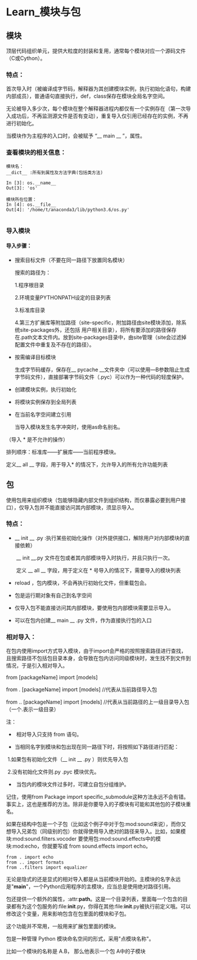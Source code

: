 # Learn_模块与包

## 模块

顶层代码组织单元，提供大粒度的封装和复用，通常每个模块对应一个源码文件（C或Cython）。



### 特点：

首次导入时（被编译成字节码，解释器为其创建模块实例，执行初始化语句，构建内部成员），普通语句直接执行，def，class保存在模块全局名字空间。

无论被导入多少次，每个模块在整个解释器进程内都仅有一个实例存在（第一次导入成功后，不再监测源文件是否有变动），重复导入仅引用已经存在的实例，不再进行初始化。

当模块作为主程序的入口时，会被赋予 “__ main __ ”，属性。



### 查看模块的相关信息：

```
模块名：
__dict__ :所有到属性及方法字典(包括类方法)

In [3]: os.__name__
Out[3]: 'os'

模块所在位置：
In [4]: os.__file__
Out[4]: '/home/t/anaconda3/lib/python3.6/os.py'


```



### 导入模块

 

#### 导入步骤：

- 搜索目标文件（不要在同一路径下放置同名模块）

  搜索的路径为：

  	1.程序根目录
	
  	2.环境变量PYTHONPATH设定的目录列表
	
  	3.标准库目录
	
  	4.第三方扩展库等附加路径（site-specific，附加路径由site模块添加，除系统site-packages外，还包括		用户相关目录），将所有要添加的路径保存在.path文本文件内。放到site-packages目录中，由site管理（site会过滤掉配置文件中重复及不存在的路径）。

- 按需编译目标模块

  	生成字节码缓存，保存在__ pycache __文件夹中（可以使用—B参数阻止生成字节码文件），直接部署字节码文件（.pyc）可以作为一种代码的轻度保护。

- 创建模块实例，执行初始化

- 将模块实例保存到全局列表

- 在当前名字空间建立引用

  	当导入模块发生名字冲突时，使用as命名别名。

（导入 * 是不允许的操作）

排列顺序：标准库——扩展库——当前程序模块。

定义__ all __  字段，用于导入* 的情况下，允许导入的所有允许功能列表





## 包

使用包用来组织模块（包能够隐藏内部文件到组织结构，而仅暴露必要到用户接口），仅导入包并不能直接访问其内部模块，须显示导入。



### 特点：

- __ init __ .py   :执行某些初始化操作（对外提供接口，解除用户对内部模块的直接依赖）

  ​	__ init __.py 文件在包或者其内部模块导入时执行，并且只执行一次。

  ​	定义 __ all __ 字段，用于定义在 * 号导入的情况下，需要导入的模块列表

- reload ，包内模块，不会再执行初始化文件，但重载包会。

- 包是运行期对象有自己到名字空间

- 仅导入包不能直接访问其内部模块，要使用包内部模块需要显示导入。

- 可以在包内创建__ main __ .py 文件，作为直接执行包的入口





### 相对导入：

在包内使用import方式导入模块，由于import会严格的按照搜索路径进行查找，且搜索路径不包括包目录本身，会导致在包内访问同级模块时，发生找不到文件到情况，于是引入相对导入。

from  [packageName]  import [models]

from  . [packageName]  import [models]  //代表从当前路径导入包

from  .. [packageName]  import [models]  //代表从当前路径的上一级目录导入包（一个.表示一级目录）



注：

- ​	相对导入只支持 from 语句。

- 	当相同名字到模块和包出现在同一路径下时，将按照如下路径进行匹配：

  ​		1.如果包有初始化文件（__ init __ .py ）则优先导入包

  ​		2.没有初始化文件则.py .pyc 模块优先。

- ​	当包内的模块文件过多时，可建立自包分组维护。







 记住，使用from Package import specific_submodule这种方法永远不会有错。事实上，这也是推荐的方法。除非是你要导入的子模块有可能和其他包的子模块重名。

   如果在结构中包是一个子包（比如这个例子中对于包:mod:sound来说），而你又想导入兄弟包（同级别的包）你就得使用导入绝对的路径来导入。比如，如果模块:mod:sound.filters.vocoder  要使用包:mod:sound.effects中的模块:mod:echo，你就要写成 from sound.effects import  echo。

```
from . import echo
from .. import formats
from ..filters import equalizer
```

 无论是隐式的还是显式的相对导入都是从当前模块开始的。主模块的名字永远是"__main__"，一个Python应用程序的主模块，应当总是使用绝对路径引用。 

   包还提供一个额外的属性，:attr:__path__。这是一个目录列表，里面每一个包含的目录都有为这个包服务的:file:__init__.py，你得在其他:file:__init__.py被执行前定义哦。可以修改这个变量，用来影响包含在包里面的模块和子包。  

 这个功能并不常用，一般用来扩展包里面的模块。 



 包是一种管理 Python 模块命名空间的形式，采用"点模块名称"。

 比如一个模块的名称是 A.B， 那么他表示一个包 A中的子模块 